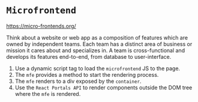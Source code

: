# `Microfrontend`

https://micro-frontends.org/

Think about a website or web app as a composition of features which are owned by independent teams. Each team has a distinct area of business or mission it cares about and specializes in. A team is cross-functional and develops its features end-to-end, from database to user-interface.

1. Use a dynamic script tag to load the `microfrontend` JS to the page.
2. The `mfe` provides a method to start the rendering process.
3. The `mfe` renders to a div exposed by the `container`.
4. Use the `React Portals API` to render components outside the DOM tree where the `mfe` is rendered.